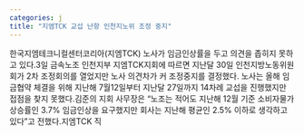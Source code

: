 ```yaml
---
categories: j
title: "지엠TCK 교섭 난항 인천지노위 조정 중지"
---
```

한국지엠테크니컬센터코리아(지엠TCK) 노사가 임금인상률을 두고 의견을 좁히지 못하고 있다.3일 금속노조 인천지부 지엠TCK지회에 따르면 지난달 30일 인천지방노동위원회가 2차 조정회의를 열었지만 노사 의견차가 커 조정중지를 결정했다. 노사는 올해 임금협약 체결을 위해 지난해 7월12일부터 지난달 27일까지 14차례 교섭을 진행했지만 접점을 찾지 못했다.김준의 지회 사무장은 “노조는 적어도 지난해 12월 기준 소비자물가 상승률인 3.7% 임금인상을 요구했지만 회사는 지난해 평균인 2.5% 이하로 생각하고 있다”고 전했다.지엠TCK 직